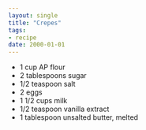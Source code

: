 ```yaml
---
layout: single
title: "Crepes"
tags:
- recipe
date: 2000-01-01
---
```


- 1 cup AP flour
- 2 tablespoons sugar
- 1/2 teaspoon salt
- 2 eggs
- 1 1/2 cups milk
- 1/2 teaspoon vanilla extract
- 1 tablespoon unsalted butter, melted